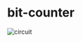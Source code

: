 # bit-counter
![circuit](https://user-images.githubusercontent.com/47810611/100542080-aa3f9c00-3250-11eb-8812-ce9457f8d7cf.png)
